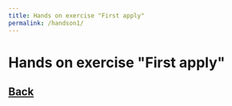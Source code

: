 ```yaml
---
title: Hands on exercise "First apply"
permalink: /handson1/
---
```


# Hands on exercise "First apply"

## [Back](index.markdown)
